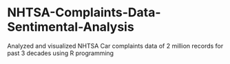 # NHTSA-Complaints-Data-Sentimental-Analysis
Analyzed and visualized NHTSA Car complaints data of 2 million records for past 3 decades using R programming 
